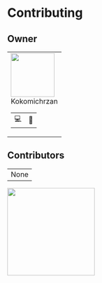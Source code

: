 # Contributing

## Owner

<table><tbody><tr><td><a href="https://github.com/Kokomichrzan"><img height="100px" src="https://avatars.githubusercontent.com/u/62157770?v=4"></a> <br>
Kokomichrzan<br>
<table><tbody><tr><td title="Programing">💻</td><td title="Manage">💼</td></tr></tbody></table></td></tr></tbody></table>

## Contributors

<table><tbody><tr><td>None</td></tr></tbody></table><img height="200px" src="https://github.com/Kokomichrzan/Kokomichrzan-Repo-Template/blob/main/Assets/Pak.gif">